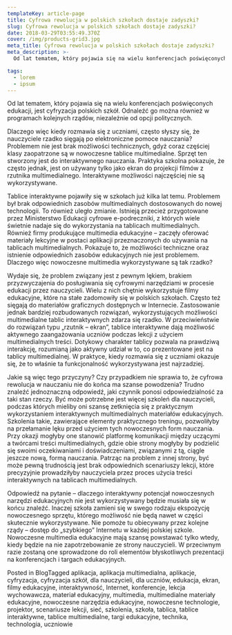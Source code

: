 ```yaml
---
templateKey: article-page
title: Cyfrowa rewolucja w polskich szkołach dostaje zadyszki?
slug: Cyfrowa rewolucja w polskich szkołach dostaje zadyszki?
date: 2018-03-29T03:55:49.370Z
cover: /img/products-grid3.jpg
meta_title: Cyfrowa rewolucja w polskich szkołach dostaje zadyszki?
meta_description: >-
  Od lat tematem, który pojawia się na wielu konferencjach poświęconych edukacji, jest cyfryzacja polskich szkół. Odnaleźć go można również w programach kolejnych rządów, niezależnie od opcji politycznych.

tags:
  - lorem
  - ipsum
---
```




Od lat tematem, który pojawia się na wielu konferencjach poświęconych edukacji, jest cyfryzacja polskich szkół. Odnaleźć go można również w programach kolejnych rządów, niezależnie od opcji politycznych.

 

Dlaczego więc kiedy rozmawia się z uczniami, często słyszy się, że nauczyciele rzadko sięgają po elektroniczne pomoce nauczania? Problemem nie jest brak możliwości technicznych, gdyż coraz częściej klasy zaopatrzone są w nowoczesne tablice multimedialne. Sprzęt ten stworzony jest do interaktywnego nauczania. Praktyka szkolna pokazuje, że często jednak, jest on używany tylko jako ekran do projekcji filmów z rzutnika multimedialnego. Interaktywne możliwości najczęściej nie są wykorzystywane.

 

Tablice interaktywne pojawiły się w szkołach już kilka lat temu. Problemem był brak odpowiednich zasobów multimedialnych dostosowanych do nowej technologii. To również uległo zmianie. Istnieją przecież przygotowane przez Ministerstwo Edukacji cyfrowe e-podreczniki, z których wiele świetnie nadaje się do wykorzystania na tablicach multimedialnych. Również firmy produkujące multimedia edukacyjne – zaczęły oferować materiały lekcyjne w postaci aplikacji przeznaczonych do używania na tablicach multimedialnych. Pokazuje to, że możliwości techniczne oraz istnienie odpowiednich zasobów edukacyjnych nie jest problemem. Dlaczego więc nowoczesne multimedia wykorzystywane są tak rzadko?

 

Wydaje się, że problem związany jest z pewnym lękiem, brakiem przyzwyczajenia do posługiwania się cyfrowymi narzędziami w procesie edukacji przez nauczycieli. Wielu z nich chętnie wykorzystuje filmy edukacyjne, które na stałe zadomowiły się w polskich szkołach. Często też sięgają do materiałów graficznych dostępnych w Internecie. Zastosowanie jednak bardziej rozbudowanych rozwiązań, wykorzystujących możliwości multimedialne tablic interaktywnych zdarza się rzadko. W przeciwieństwie do rozwiązań typu „rzutnik – ekran”, tablice interaktywne dają możliwość aktywnego zaangażowania uczniów  podczas lekcji z użyciem multimedialnych treści. Dotykowy charakter tablicy pozwala na prawdziwą interakcję, rozumianą jako aktywny udział w to, co prezentowane jest na tablicy multimedialnej. W praktyce, kiedy rozmawia się z uczniami okazuje się, że to właśnie ta funkcjonalność wykorzystywana jest najrzadziej.

 

Jakie są więc tego przyczyny? Czy przypadkiem nie sprawia to, że cyfrowa rewolucja w nauczaniu nie do końca ma szanse powodzenia? Trudno znaleźć jednoznaczną odpowiedź, jaki czynnik ponosi odpowiedzialność za taki stan rzeczy. Być może potrzebne jest więcej szkoleń dla nauczycieli, podczas których mieliby oni szansę zetknięcia się z praktycznym wykorzystaniem interaktywnych multimedialnych materiałów edukacyjnych. Szkolenia takie, zawierające elementy praktycznego treningu, pozwoliłyby na przełamanie lęku przed użyciem tych nowoczesnych form nauczania. Przy okazji mogłyby one stanowić platformę komunikacji między uczącymi a twórcami treści multimedialnych, gdzie obie strony mogłyby by podzielić się swoimi oczekiwaniami i doświadczeniami, związanymi z tą, ciągle jeszcze nową, formą nauczania. Patrząc na problem z innej strony, być może pewną trudnością jest brak odpowiednich scenariuszy lekcji, które precyzyjnie prowadziłyby nauczyciela przez proces użycia treści interaktywnych na tablicach multimedialnych.

 

Odpowiedź na pytanie – dlaczego interaktywny potencjał nowoczesnych narzędzi edukacyjnych nie jest wykorzystywany będzie musiała się w końcu znaleźć. Inaczej szkoła zamieni się w swego rodzaju ekspozycję nowoczesnego sprzętu, którego możliwość nie będą nawet w części skutecznie wykorzystywane. Nie pomoże tu obiecywany przez kolejne rządy – dostęp do „szybkiego” Internetu w każdej polskiej szkole. Nowoczesne multimedia edukacyjne mają szansę powstawać tylko wtedy, kiedy będzie na nie zapotrzebowanie ze strony nauczycieli. W przeciwnym razie zostaną one sprowadzone do roli elementów błyskotliwych prezentacji na konferencjach i targach edukacyjnych.

 

 
Posted in BlogTagged aplikacja, aplikacja multimedialna, aplikacje, cyfryzacja, cyfryzacja szkół, dla nauczycieli, dla uczniów, edukacja, ekran, filmy edukacyjne, interaktywność, Internet, konferencje, lekcja wychowawcza, materiał edukacyjny, multimedia, multimedialne materiały edukacyjne, nowoczesne narzędzia edukacyjne, nowoczesne technologie, projektor, scenariusze lekcji, sieć, szkolenia, szkoła, tablica, tablice interaktywne, tablice multimedialne, targi edukacyjne, technika, technologia, uczniowie	
